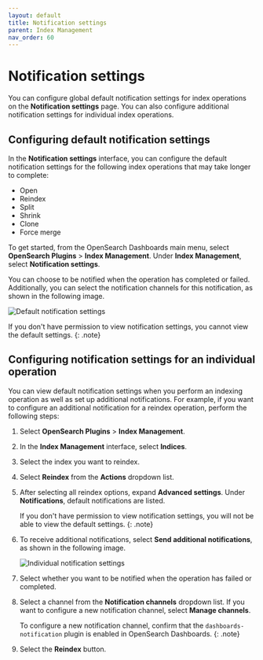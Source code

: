 ```yaml
---
layout: default
title: Notification settings
parent: Index Management
nav_order: 60
---
```


# Notification settings

You can configure global default notification settings for index operations on the **Notification settings** page. You can also configure additional notification settings for individual index operations.

## Configuring default notification settings

In the **Notification settings** interface, you can configure the default notification settings for the following index operations that may take longer to complete:

- Open
- Reindex
- Split
- Shrink
- Clone
- Force merge

To get started, from the OpenSearch Dashboards main menu, select **OpenSearch Plugins** > **Index Management**. Under **Index Management**, select **Notification settings**.

You can choose to be notified when the operation has completed or failed. Additionally, you can select the notification channels for this notification, as shown in the following image.

![Default notification settings]({{site.url}}{{site.baseurl}}/images/admin-ui-index/notifications.png)

If you don't have permission to view notification settings, you cannot view the default settings.
{: .note}

## Configuring notification settings for an individual operation

You can view default notification settings when you perform an indexing operation as well as set up additional notifications. For example, if you want to configure an additional notification for a reindex operation, perform the following steps:

1. Select **OpenSearch Plugins** > **Index Management**.

1. In the **Index Management** interface, select **Indices**.

1. Select the index you want to reindex.

1. Select **Reindex** from the **Actions** dropdown list.

1. After selecting all reindex options, expand **Advanced settings**. Under **Notifications**, default notifications are listed.

   If you don't have permission to view notification settings, you will not be able to view the default settings.
   {: .note}

1. To receive additional notifications, select **Send additional notifications**, as shown in the following image.

   ![Individual notification settings]({{site.url}}{{site.baseurl}}/images/admin-ui-index/notifications-individual.png)

1. Select whether you want to be notified when the operation has failed or completed.

1. Select a channel from the **Notification channels** dropdown list. If you want to configure a new notification channel, select **Manage channels**.

   To configure a new notification channel, confirm that the `dashboards-notification` plugin is enabled in OpenSearch Dashboards.
   {: .note}

1. Select the **Reindex** button.
